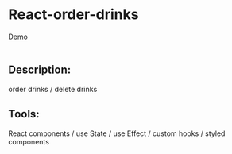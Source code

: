 # React-order-drinks
<a href="https://member-related-feature-react-project.netlify.app">Demo</a><br><br>

## Description:
order drinks / delete drinks

## Tools:
React components / use State / use Effect / custom hooks / styled components 
